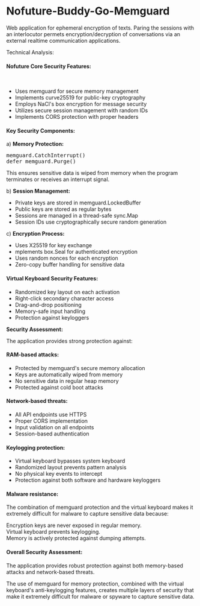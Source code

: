 # Nofuture-Buddy-Go-Memguard
Web application for  ephemeral encryption of texts. Paring the sessions with an interlocutor permets encryption/decryption of conversations via an external realtime communication applications.

Technical Analysis:

<h4>Nofuture Core Security Features:</h4><br>
<ul>
<li>Uses memguard for secure memory management</li>
<li>Implements curve25519 for public-key cryptography</li>
<li>Employs NaCl's box encryption for message security</li>
<li>Utilizes secure session management with random IDs</li>
<li>Implements CORS protection with proper headers</li>
  </ul>
<h4>Key Security Components:</h4>

a) <b>Memory Protection:</b>

<pre>memguard.CatchInterrupt()
defer memguard.Purge()</pre>
<p>This ensures sensitive data is wiped from memory when the program terminates or receives an interrupt signal.</p>

b) <b>Session Management:</b>
<ul>
<li>Private keys are stored in memguard.LockedBuffer</li>
<li>Public keys are stored as regular bytes</li>
<li>Sessions are managed in a thread-safe sync.Map</li>
<li>Session IDs use cryptographically secure random generation</li></ul>

c) <b>Encryption Process:</b>
<ul>
<li>Uses X25519 for key exchange</li>  
<li>mplements box.Seal for authenticated encryption</li>    
<li>Uses random nonces for each encryption</li>  
<li>Zero-copy buffer handling for sensitive data</li>
  </ul>
  
<h4>Virtual Keyboard Security Features:</h4>
<ul>
<li>Randomized key layout on each activation</li>
<li>Right-click secondary character access</li>
<li>Drag-and-drop positioning</li>
<li>Memory-safe input handling</li>
<li>Protection against keyloggers</li>
  </ul>
<b>Security Assessment:</b>

<p>The application provides strong protection against:</p>

<h4>RAM-based attacks:</h4>
<ul>
<li>Protected by memguard's secure memory allocation</li>
<li>Keys are automatically wiped from memory</li>
<li>No sensitive data in regular heap memory</li>
<li>Protected against cold boot attacks</li>
  </ul>
<h4>Network-based threats:</h4>
<ul>
<li>All API endpoints use HTTPS</li>
<li>Proper CORS implementation</li>
<li>Input validation on all endpoints</li>
<li>Session-based authentication</li>
  </ul>
<h4>Keylogging protection:</h4>
<ul>
<li>Virtual keyboard bypasses system keyboard</li>
<li>Randomized layout prevents pattern analysis</li>
<li>No physical key events to intercept</li>
<li>Protection against both software and hardware keyloggers</li>
  </ul>
  
<h4>Malware resistance:</h4>
<p>The combination of memguard protection and the virtual keyboard makes it extremely difficult for malware to capture sensitive data because:</p>
Encryption keys are never exposed in regular memory.<br>
Virtual keyboard prevents keylogging.<br>
Memory is actively protected against dumping attempts.<br>
<h4>Overall Security Assessment:</h4>
<p>The application provides robust protection against both memory-based attacks and network-based threats.</p> 
<p>The use of memguard for memory protection, combined with the virtual keyboard's anti-keylogging features, creates multiple layers of security that make it extremely difficult for malware or spyware to capture sensitive data.</p>
